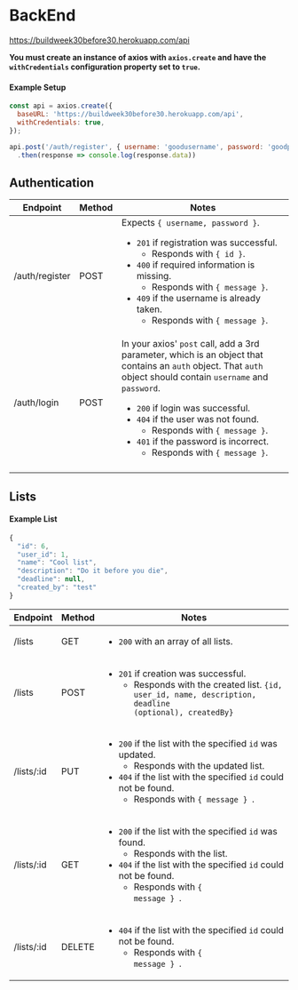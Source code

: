 # BackEnd

https://buildweek30before30.herokuapp.com/api

**You must create an instance of axios with `axios.create` and have the `withCredentials` configuration property set to `true`.**

#### Example Setup

```javascript
const api = axios.create({
  baseURL: 'https://buildweek30before30.herokuapp.com/api',
  withCredentials: true,
});

api.post('/auth/register', { username: 'goodusername', password: 'goodpassword' })
  .then(response => console.log(response.data))
```

## Authentication

| Endpoint        | Method | Notes                                                                                                                                                                                                                                                                                                                                                                                                          |
|-----------------|--------|----------------------------------------------------------------------------------------------------------------------------------------------------------------------------------------------------------------------------------------------------------------------------------------------------------------------------------------------------------------------------------------------------------------|
|  /auth/register | POST   | Expects `{ username, password }`. <ul>  <li>`201` if registration was successful. <ul><li>Responds with `{ id }`.</li></ul> </li>  <li>`400` if required information is missing. <ul><li>Responds with `{ message }`.</li></ul>  </li>  <li>`409` if the username is already taken. <ul><li>Responds with `{ message }`.</li></ul> </li>  </ul>                                                                |
| /auth/login     | POST   | In your axios' `post` call, add a 3rd parameter, which is an object that contains an `auth` object. That `auth` object should contain `username` and `password`.  <ul>  <li>`200` if login was successful.</li>  <li>`404` if the user was not found. <ul><li>Responds with `{ message }`.</li></ul> </li>  <li>`401` if the password is incorrect. <ul><li>Responds with `{ message }`.</li></ul>  </li> </ul> |
|                 |        |                                                                                                                                                                                                                                                                                                                                                                                                                |

## Lists

#### Example List

```javascript
{
  "id": 6,
  "user_id": 1,
  "name": "Cool list",
  "description": "Do it before you die",
  "deadline": null,
  "created_by": "test"
}
```

| Endpoint   | Method | Notes                                                                                                                                                                                                                                                                                                                |
|------------|--------|----------------------------------------------------------------------------------------------------------------------------------------------------------------------------------------------------------------------------------------------------------------------------------------------------------------------|
| /lists     | GET    | <ul>  <li> <code>200</code> with an array of all lists.  </li>  </ul>                                                                                                                                                                                                                                                |
| /lists     | POST   | <ul><li><code>201</code> if creation was successful.<ul><li>Responds with the created list. <code>{id, user_id, name, description, deadline (optional), createdBy}</code></ul></ul>                                                                                                                                  |
| /lists/:id | PUT    | <ul>  <li>  <code>200</code> if the list with the specified <code>id</code> was updated. <ul><li>Responds with the updated list.</li></ul>  </li>  <li> <code>404</code> if the list with the specified <code>id</code> could not be found. <ul><li>Responds with <code>{ message } </code>.</li></ul>  </li>  </ul> |
| /lists/:id | GET    | <ul>  <li>  <code>200</code> if the list with the specified <code>id</code> was found. <ul><li>Responds with the list.</li></ul>  </li>  <li> <code>404</code> if the list with the specified <code>id</code> could not be found. <ul><li>Responds with <code>{ message } </code>.</li></ul>  </li>  </ul>           |
| /lists/:id | DELETE | <ul>   <li> <code>404</code> if the list with the specified <code>id</code> could not be found. <ul><li>Responds with <code>{ message } </code>.</li></ul>  </li>  </ul>                                                                                                                                             |
